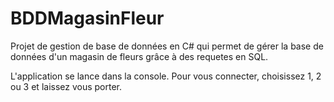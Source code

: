 # BDDMagasinFleur
 
Projet de gestion de base de données en C# qui permet de gérer la base de données d'un magasin de fleurs grâce à des requetes en SQL.

L'application se lance dans la console. Pour vous connecter, choisissez 1, 2 ou 3 et laissez vous porter.
